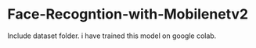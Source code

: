 # Face-Recogntion-with-Mobilenetv2

Include dataset folder. i have trained this model on google colab.
